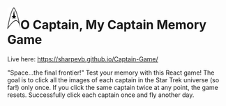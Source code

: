 # <img src="public/logo.png" height="50" width="30">O Captain, My Captain Memory Game
Live here: https://sharpevb.github.io/Captain-Game/

"Space...the final frontier!" Test your memory with this React game! The goal is to click all the images of each captain in the Star Trek universe (so far!) only once. If you click the same captain twice at any point, the game resets. Successfully click each captain once and fly another day.
